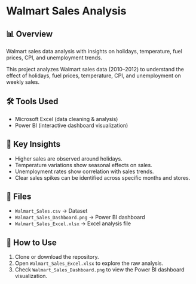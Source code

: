# Walmart Sales Analysis

## 📊 Overview
Walmart sales data analysis with insights on holidays, temperature, fuel prices, CPI, and unemployment trends.

This project analyzes Walmart sales data (2010–2012) to understand the effect of holidays, fuel prices, temperature, CPI, and unemployment on weekly sales.

## 🛠 Tools Used
- Microsoft Excel (data cleaning & analysis)
- Power BI (interactive dashboard visualization)

## 🔎 Key Insights
- Higher sales are observed around holidays.
- Temperature variations show seasonal effects on sales.
- Unemployment rates show correlation with sales trends.
- Clear sales spikes can be identified across specific months and stores.

## 📂 Files
- `Walmart_Sales.csv` → Dataset
- `Walmart_Sales_Dashboard.png` → Power BI dashboard
- `Walmart_Sales_Excel.xlsx` → Excel analysis file

## 🚀 How to Use
1. Clone or download the repository.
2. Open `Walmart_Sales_Excel.xlsx` to explore the raw analysis.
3. Check `Walmart_Sales_Dashboard.png` to view the Power BI dashboard visualization.

